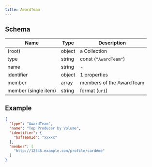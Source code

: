 ```yaml
---
title: AwardTeam
---
```

## Schema

| Name | Type | Description |
|---|---|---|
| (root) | object | a Collection |
| type | string | const (`"AwardTeam"`)  |
| name | string | - |
| identifier | object |  1 properties |
| member | array<string> | members of the AwardTeam |
| member (single item) | string |  format (`uri`) |

## Example



```json
{
  "type": "AwardTeam",
  "name": "Top Producer by Volume",
  "identifier": {
    "hsfTeamId": "xxxxx"
  },
  "member": [
    "http://12345.example.com/profile/card#me"
  ]
}
```
